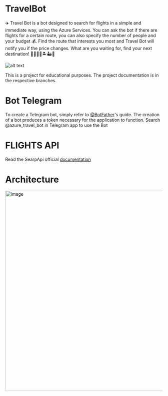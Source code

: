 # TravelBot
✈️ Travel Bot is a bot designed to search for flights in a simple and immediate way, using the Azure Services. You can ask the bot if there are flights for a certain route, you can also specify the number of people and your budget 💰. Find the route that interests you most and Travel Bot will notify you if the price changes. 
What are you waiting for, find your next destination! 🛫🏯🗼🗽🏝🏜🌋

![alt text](https://storageaccountprojcloud.blob.core.windows.net/container-progetto-cloud/EmailLogo.png?sp=r&st=2024-02-02T18:26:22Z&se=2024-08-31T22:00:00Z&spr=https&sv=2022-11-02&sr=c&sig=xv6vvVpt901525Ld6IWdEFz7dXaR%2Fz%2BaHA%2F3kdhoI6A%3D)

This is a project for educational purposes. The project documentation is in the respective branches.

# Bot Telegram
To create a Telegram bot, simply refer to <a href="https://botostore.com/c/botfather/" target="_blank">@BotFather</a>'s guide. The creation of a bot produces a token necessary for the application to function.
Search @azure_travel_bot in Telegram app to use the Bot


# FLIGHTS API 
Read the SearpApi official <a href="https://serpapi.com/google-flights-api" target="_blank">documentation</a>

# Architecture
<img width="640" alt="image" src="https://github.com/UniRoby/TravelBot/assets/107865801/7347f84a-d707-44b0-89a4-4be21fa7ed30">
